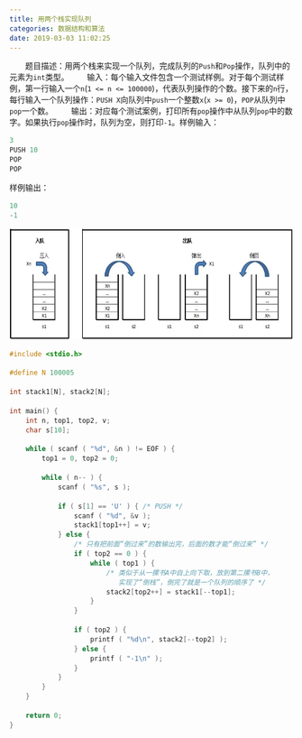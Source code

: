 ```yaml
---
title: 用两个栈实现队列
categories: 数据结构和算法
date: 2019-03-03 11:02:25
---
```

&emsp;&emsp;题目描述：用两个栈来实现一个队列，完成队列的`Push`和`Pop`操作，队列中的元素为`int`类型。<!--more-->
&emsp;&emsp;输入：每个输入文件包含一个测试样例。对于每个测试样例，第一行输入一个`n`(`1 <= n <= 100000`)，代表队列操作的个数。接下来的`n`行，每行输入一个队列操作：`PUSH X`向队列中`push`一个整数`x`(`x >= 0`)，`POP`从队列中`pop`一个数。
&emsp;&emsp;输出：对应每个测试案例，打印所有`pop`操作中从队列`pop`中的数字。如果执行`pop`操作时，队列为空，则打印`-1`。样例输入：

``` cpp
3
PUSH 10
POP
POP
```

样例输出：

``` cpp
10
-1
```

<img src="./用两个栈实现队列/1.png" height="198" width="570">

``` cpp
#include <stdio.h>

#define N 100005

int stack1[N], stack2[N];

int main() {
    int n, top1, top2, v;
    char s[10];

    while ( scanf ( "%d", &n ) != EOF ) {
        top1 = 0, top2 = 0;

        while ( n-- ) {
            scanf ( "%s", s );

            if ( s[1] == 'U' ) { /* PUSH */
                scanf ( "%d", &v );
                stack1[top1++] = v;
            } else {
                /* 只有把前面“倒过来”的数输出完，后面的数才能“倒过来” */
                if ( top2 == 0 ) {
                    while ( top1 ) {
                        /* 类似于从一摞书A中自上向下取，放到第二摞书B中，
                           实现了“倒栈”，倒完了就是一个队列的顺序了 */
                        stack2[top2++] = stack1[--top1];
                    }
                }

                if ( top2 ) {
                    printf ( "%d\n", stack2[--top2] );
                } else {
                    printf ( "-1\n" );
                }
            }
        }
    }

    return 0;
}
```